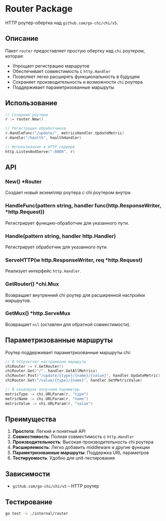 # Router Package

HTTP роутер-обертка над `github.com/go-chi/chi/v5`.

## Описание

Пакет `router` предоставляет простую обертку над `chi` роутером, которая:
- Упрощает регистрацию маршрутов
- Обеспечивает совместимость с `http.Handler`
- Позволяет легко расширять функциональность в будущем
- Сохраняет производительность и возможности `chi` роутера
- Поддерживает параметризованные маршруты

## Использование

```go
// Создание роутера
r := router.New()

// Регистрация обработчиков
r.HandleFunc("/update/", metricsHandler.UpdateMetric)
r.Handle("/health", healthHandler)

// Использование в HTTP сервере
http.ListenAndServe(":8080", r)
```

## API

### New() *Router

Создает новый экземпляр роутера с chi роутером внутри.

### HandleFunc(pattern string, handler func(http.ResponseWriter, *http.Request))

Регистрирует функцию-обработчик для указанного пути.

### Handle(pattern string, handler http.Handler)

Регистрирует обработчик для указанного пути.

### ServeHTTP(w http.ResponseWriter, req *http.Request)

Реализует интерфейс `http.Handler`.

### GetRouter() *chi.Mux

Возвращает внутренний chi роутер для расширенной настройки маршрутов.

### GetMux() *http.ServeMux

Возвращает `nil` (оставлен для обратной совместимости).

## Параметризованные маршруты

Роутер поддерживает параметризованные маршруты chi:

```go
// В httpserver настраиваем маршруты
chiRouter := r.GetRouter()
chiRouter.Get("/", handler.GetAllMetrics)
chiRouter.Post("/update/{type}/{name}/{value}", handler.UpdateMetric)
chiRouter.Get("/value/{type}/{name}", handler.GetMetricValue)

// В хендлерах получаем параметры
metricType := chi.URLParam(r, "type")
metricName := chi.URLParam(r, "name")
metricValue := chi.URLParam(r, "value")
```

## Преимущества

1. **Простота**: Легкий и понятный API
2. **Совместимость**: Полная совместимость с `http.Handler`
3. **Производительность**: Высокая производительность chi роутера
4. **Расширяемость**: Легко добавить middleware и другие функции
5. **Параметризованные маршруты**: Поддержка URL параметров
6. **Тестируемость**: Удобно для unit-тестирования

## Зависимости

- `github.com/go-chi/chi/v5` - HTTP роутер

## Тестирование

```bash
go test -v ./internal/router
``` 